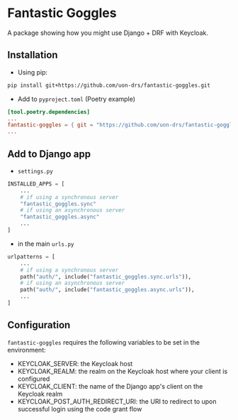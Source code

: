 # Fantastic Goggles
A package showing how you might use Django + DRF with Keycloak.

## Installation
- Using pip:
```bash
pip install git+https://github.com/uon-drs/fantastic-goggles.git
```

- Add to `pyproject.toml` (Poetry example)
```toml
[tool.poetry.dependencies]
...
fantastic-goggles = { git = "https://github.com/uon-drs/fantastic-goggles.git" }
...
```

## Add to Django app
- `settings.py`
```python
INSTALLED_APPS = [
    ...
    # if using a synchronous server
    "fantastic_goggles.sync"
    # if using an asynchronous server
    "fantastic_goggles.async"
    ...
]
```
- in the main `urls.py`
```python
urlpatterns = [
    ...
    # if using a synchronous server
    path("auth/", include("fantastic_goggles.sync.urls")),
    # if using an asynchronous server
    path("auth/", include("fantastic_goggles.async.urls")),
    ...
]
```

## Configuration
`fantastic-goggles` requires the following variables to be set in the environment:
- KEYCLOAK_SERVER: the Keycloak host
- KEYCLOAK_REALM: the realm on the Keycloak host where your client is configured
- KEYCLOAK_CLIENT: the name of the Django app's client on the Keycloak realm
- KEYCLOAK_POST_AUTH_REDIRECT_URI: the URI to redirect to upon successful login using the code grant flow